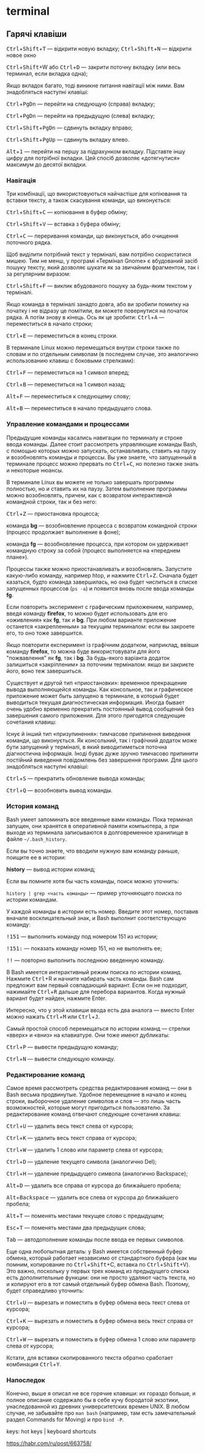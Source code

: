 # terminal

## Гарячі клавіши

<kbd>Ctrl</kbd>+<kbd>Shift</kbd>+<kbd>T</kbd> — відкрити новую вкладку;
<kbd>Ctrl</kbd>+<kbd>Shift</kbd>+<kbd>N</kbd> — відкрити новое окно

<kbd>Ctrl</kbd>+<kbd>Shift</kbd>+W або <kbd>Ctrl</kbd>+<kbd>D</kbd> — закрити поточну вкладку (или весь терминал, если вкладка одна);

Якщо вкладок багато, тоді виникне питання навігації між ними. Вам знадобляться наступні клавіші:

<kbd>Ctrl</kbd>+<kbd>PgDn</kbd> — перейти на следующую (справа) вкладку;

<kbd>Ctrl</kbd>+<kbd>PgDn</kbd> — перейти на предыдущую (слева) вкладку;

<kbd>Ctrl</kbd>+<kbd>Shift</kbd>+<kbd>PgDn</kbd> — сдвинуть вкладку вправо;

<kbd>Ctrl</kbd>+<kbd>Shift</kbd>+<kbd>PgUp</kbd> — сдвинуть вкладку влево.

<kbd>Alt</kbd>+<kbd>1</kbd> — перейти на першу за підрахунком вкладку. Підставте іншу цифру для потрібної вкладки. Цей спосіб дозволяє «дотягнутися» максимум до десятої вкладки.

### Навігація

Три комбінації, що використовуються найчастіше для копіювання та вставки тексту, а також скасування команди, що виконується:

<kbd>Ctrl</kbd>+<kbd>Shift</kbd>+<kbd>С</kbd> — копіювання в буфер обміну;

<kbd>Ctrl</kbd>+<kbd>Shift</kbd>+<kbd>V</kbd> — вставка з буфера обміну;

<kbd>Ctrl</kbd>+<kbd>C</kbd> — переривання команди, що виконується, або очищення поточного рядка.

Щоб виділити потрібний текст у терміналі, вам потрібно скористатися мишею. Тим не менш, у програмі «Термінал Gnome» є вбудований засіб пошуку тексту, який дозволяє шукати як за звичайним фрагментом, так і за регулярним виразом:

<kbd>Ctrl</kbd>+<kbd>Shift</kbd>+<kbd>F</kbd> — виклик вбудованого пошуку за будь-яким текстом у терміналі.

Якщо команда в терміналі занадто довга, або ви зробили помилку на початку і не відразу це помітили, ви можете повернутися на початок рядка. А потім знову в кінець. Ось як це зробити:
<kbd>Ctrl</kbd>+<kbd>A</kbd> — переместиться в начало строки;

<kbd>Ctrl</kbd>+<kbd>E</kbd> — переместиться в конец строки.

В терминале Linux можно перемещаться внутри строки также по словам и по отдельным символам (в последнем случае, это аналогично использованию клавиш с боковыми стрелками):

<kbd>Ctrl</kbd>+<kbd>F</kbd> — переместиться на 1 символ вперед;

<kbd>Ctrl</kbd>+<kbd>B</kbd> — переместиться на 1 символ назад;

<kbd>Alt</kbd>+<kbd>F</kbd> — переместиться к следующему слову;

<kbd>Alt</kbd>+<kbd>B</kbd> — переместиться в начало предыдущего слова.

### Управление командами и процессами

Предыдущие команды касались навигации по терминалу и строке ввода команды. Далее стоит рассмотреть управляющие команды Bash, с помощью которых можно запускать, останавливать, ставить на паузу и возобновлять команды и процессы. Вы уже знаете, что запущенный в терминале процесс можно прервать по <kbd>Ctrl</kbd>+<kbd>C</kbd>, но полезно также знать и некоторые нюансы.

В терминале Linux вы можете не только завершать программы полностью, но и ставить их на паузу. Затем выполнение программы можно возобновлять, причем, как с возвратом интерактивной командной строки, так и без него:

<kbd>Ctrl</kbd>+<kbd>Z</kbd> — приостановка процесса;

команда **bg** — возобновление процесса с возвратом командной строки (процесс продолжает выполнение в фоне);

команда **fg** — возобновление процесса, при котором он удерживает командную строку за собой (процесс выполняется на «переднем плане»).

Процессы также можно приостанавливать и возобновлять. Запустите какую-либо команду, например htop, и нажмите <kbd>Ctrl</kbd>+<kbd>Z</kbd>. Сначала будет казаться, будто команда завершилась, но она будет числиться в списке запущенных процессов (`ps -a`) и появится вновь после ввода команды **fg**.

Если повторить эксперимент с графическим приложением, например, введя команду **firefox**, то можно будет использовать для его «оживления» как **fg**, так и **bg**. При любом варианте приложение останется «закрепленным» за текущим терминалом: если вы закроете его, то оно тоже завершится.

Якщо повторити експеримент із графічним додатком, наприклад, ввівши команду **firefox**, то можна буде використовувати для його "пожвавлення" як **fg**, так і **bg**. За будь-якого варіанта додаток залишиться «закріпленим» за поточним терміналом: якщо ви закриєте його, воно теж завершиться.

Существует и другой тип «приостановки»: временное прекращение вывода выполняющейся команды. Как консольное, так и графическое приложение может быть запущено в терминале, в который будет выводиться текущая диагностическая информация. Иногда бывает очень удобно временно прекратить постоянный вывод сообщений без завершения самого приложения. Для этого пригодятся следующие сочетания клавиш:

Існує й інший тип «призупинення»: тимчасове припинення виведення команди, що виконується. Як консольний, так і графічний додаток може бути запущений у терміналі, в який виводитиметься поточна діагностична інформація. Іноді буває дуже зручно тимчасово припинити постійний виведення повідомлень без завершення програми. Для цього знадобляться наступні клавіші:

<kbd>Ctrl</kbd>+<kbd>S</kbd> — прекратить обновление вывода команды;

<kbd>Ctrl</kbd>+<kbd>Q</kbd> — возобновить вывод команды.

### История команд

Bash умеет запоминать все введенные вами команды. Пока терминал запущен, они хранятся в оперативной памяти компьютера, а при выходе из терминала записываются в долговременное хранилище в файле `~/.bash_history`.

Если вы точно знаете, что вводили нужную вам команду раньше, поищите ее в истории:

**history** — вывод истории команд;

Если вы помните хотя бы часть команды, поиск можно уточнить:

```history | grep <часть команды>``` — пример уточняющего поиска по истории командам.

У каждой команды в истории есть номер. Введите этот номер, поставив вначале восклицательный знак, и Bash выполнит соответствующую команду:

<kbd>!151</kbd> — выполнить команду под номером 151 из истории;

<kbd>!151:</kbd> — показать команду номер 151, но не выполнять ее;

<kbd>!!</kbd> — повторно выполнить последнюю введенную команду.

В Bash имеется интерактивный режим поиска по истории команд. Нажмите <kbd>Ctrl</kbd>+R и начните набирать часть команды. Bash сам предложит вам первый совпадающий вариант. Если он не подходит, нажимайте <kbd>Ctrl</kbd>+<kbd>R</kbd> дальше для перебора вариантов. Когда нужный вариант будет найден, нажмите Enter.

Интересно, что у этой клавиши ввода есть два аналога — вместо Enter можно нажать <kbd>Ctrl</kbd>+<kbd>M</kbd> или <kbd>Ctrl</kbd>+<kbd>J</kbd>.

Самый простой способ перемещаться по истории команд — стрелки «вверх» и «вниз» на клавиатуре. Они тоже имеют дубликаты:

<kbd>Ctrl</kbd>+<kbd>P</kbd> — вывести предыдущую команду;

<kbd>Ctrl</kbd>+<kbd>N</kbd> — вывести следующую команду.

### Редактирование команд

Самое время рассмотреть средства редактирования команд — они в Bash весьма продвинутые. Удобное перемещение в начало и конец строки, выборочное удаление символов и слов — это лишь часть возможностей, которые могут пригодиться пользователю. За редактирование команд отвечают следующие сочетания клавиш:

<kbd>Ctrl</kbd>+<kbd>U</kbd> — удалить весь текст слева от курсора;

<kbd>Ctrl</kbd>+<kbd>K</kbd> — удалить весь текст справа от курсора;

<kbd>Ctrl</kbd>+<kbd>W</kbd> — удалить 1 слово или параметр слева от курсора;

<kbd>Ctrl</kbd>+<kbd>D</kbd> — удаление текущего символа (аналогично Del);

<kbd>Ctrl</kbd>+<kbd>H</kbd> — удаление предыдущего символа (аналогично Backspace);

<kbd>Alt</kbd>+<kbd>D</kbd> — удалить все справа от курсора до ближайшего пробела;

<kbd>Alt</kbd>+<kbd>Backspace</kbd> — удалить все слева от курсора до ближайшего пробела;

<kbd>Alt</kbd>+<kbd>T</kbd> — поменять местами текущее слово с предыдущем;

<kbd>Esc</kbd>+<kbd>T</kbd> — поменять местами два предыдущих слова;

<kbd>Tab</kbd> — автодополнение команды после ввода ее первых символов.

Еще одна любопытная деталь: у Bash имеется собственный буфер обмена, который работает независимо от стандартного буфера (как мы помним, копирование по <kbd>Ctrl</kbd>+<kbd>Shift</kbd>+C, вставка по <kbd>Ctrl</kbd>+<kbd>Shift</kbd>+V). Это важно, поскольку у первых трех команд из предыдущего списка есть дополнительные функции: они не просто удаляют часть текста, но и копируют его в тот самый отдельный буфер обмена Bash. Поэтому, будет справедливо уточнить:

<kbd>Ctrl</kbd>+<kbd>U</kbd> — вырезать и поместить в буфер обмена весь текст слева от курсора;

<kbd>Ctrl</kbd>+<kbd>K</kbd> — вырезать и поместить в буфер обмена весь текст справа от курсора;

<kbd>Ctrl</kbd>+<kbd>W</kbd> — вырезать и поместить в буфер обмена 1 слово или параметр слева от курсора;

Кстати, для вставки скопированного текста обратно сработает комбинация <kbd>Ctrl</kbd>+<kbd>Y</kbd>.

### Напоследок

Конечно, выше я описал не все горячие клавиши: их гораздо больше, и полное описание содержало бы в себе кучу бородатой экзотики, унаследованной из древних университетских времен UNIX. В любом случае, не забывайте про `man bash` (например, там есть замечательный раздел Commands for Moving) и про `bind -P`.

keys: hot keys | keyboard shortcuts

<https://habr.com/ru/post/663758/>
